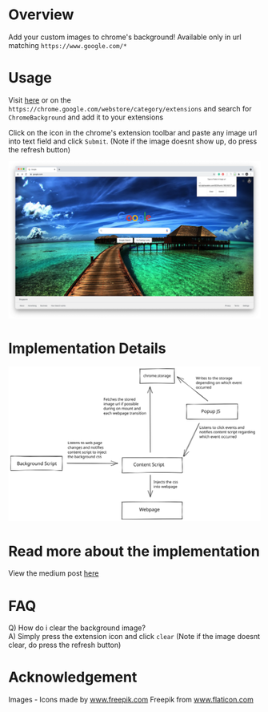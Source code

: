 # Overview

Add your custom images to chrome's background! Available only in url matching `https://www.google.com/*`

# Usage

Visit [here](https://chrome.google.com/webstore/detail/chromebackground/hiohpginbllenbjfohemjliffknnafnn) or on the `https://chrome.google.com/webstore/category/extensions` and search for `ChromeBackground` and add it to your extensions

Click on the icon in the chrome's extension toolbar and paste any image url into text field and click `Submit`. (Note if the image doesnt show up, do press the refresh button)

![](./images/ss.png)

# Implementation Details

![](./images/tech.svg)

# Read more about the implementation

View the medium post [here](https://medium.com/@seanlumjy/build-a-chrome-extension-that-injects-css-into-your-favourite-website-9b65f722f409)

# FAQ

Q) How do i clear the background image? <br/>
A) Simply press the extension icon and click `clear` (Note if the image doesnt clear, do press the refresh button)

# Acknowledgement

Images - Icons made by www.freepik.com Freepik from www.flaticon.com
